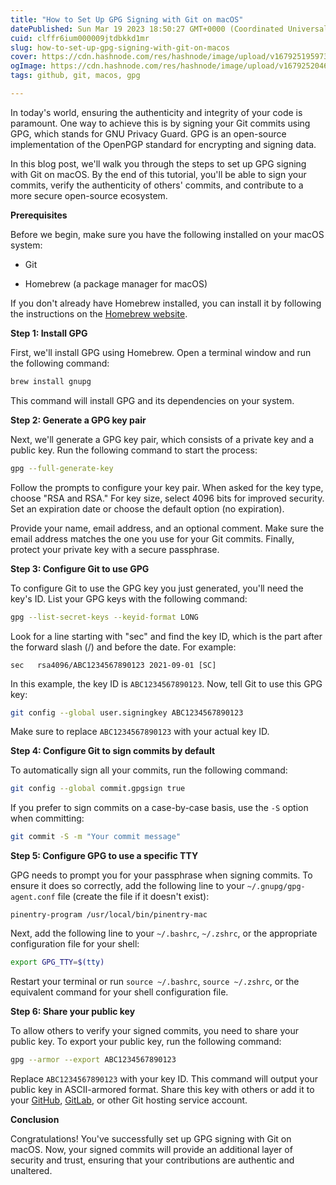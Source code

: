 ```yaml
---
title: "How to Set Up GPG Signing with Git on macOS"
datePublished: Sun Mar 19 2023 18:50:27 GMT+0000 (Coordinated Universal Time)
cuid: clffr6ium000009jtdbkkd1mr
slug: how-to-set-up-gpg-signing-with-git-on-macos
cover: https://cdn.hashnode.com/res/hashnode/image/upload/v1679251959732/668a9db8-9e5b-4892-a9fc-cf71ea45b6d4.webp
ogImage: https://cdn.hashnode.com/res/hashnode/image/upload/v1679252046428/0d0ab3d8-025d-46d4-8ffe-b4a47c400941.webp
tags: github, git, macos, gpg

---
```


In today's world, ensuring the authenticity and integrity of your code is paramount. One way to achieve this is by signing your Git commits using GPG, which stands for GNU Privacy Guard. GPG is an open-source implementation of the OpenPGP standard for encrypting and signing data.

In this blog post, we'll walk you through the steps to set up GPG signing with Git on macOS. By the end of this tutorial, you'll be able to sign your commits, verify the authenticity of others' commits, and contribute to a more secure open-source ecosystem.

**Prerequisites**

Before we begin, make sure you have the following installed on your macOS system:

* Git
    
* Homebrew (a package manager for macOS)
    

If you don't already have Homebrew installed, you can install it by following the instructions on the [Homebrew website](https://brew.sh/).

**Step 1: Install GPG**

First, we'll install GPG using Homebrew. Open a terminal window and run the following command:

```sh
brew install gnupg
```

This command will install GPG and its dependencies on your system.

**Step 2: Generate a GPG key pair**

Next, we'll generate a GPG key pair, which consists of a private key and a public key. Run the following command to start the process:

```sh
gpg --full-generate-key
```

Follow the prompts to configure your key pair. When asked for the key type, choose "RSA and RSA." For key size, select 4096 bits for improved security. Set an expiration date or choose the default option (no expiration).

Provide your name, email address, and an optional comment. Make sure the email address matches the one you use for your Git commits. Finally, protect your private key with a secure passphrase.

**Step 3: Configure Git to use GPG**

To configure Git to use the GPG key you just generated, you'll need the key's ID. List your GPG keys with the following command:

```sh
gpg --list-secret-keys --keyid-format LONG
```

Look for a line starting with "sec" and find the key ID, which is the part after the forward slash (/) and before the date. For example:

```plaintext
sec   rsa4096/ABC1234567890123 2021-09-01 [SC]
```

In this example, the key ID is `ABC1234567890123`. Now, tell Git to use this GPG key:

```sh
git config --global user.signingkey ABC1234567890123
```

Make sure to replace `ABC1234567890123` with your actual key ID.

**Step 4: Configure Git to sign commits by default**

To automatically sign all your commits, run the following command:

```sh
git config --global commit.gpgsign true
```

If you prefer to sign commits on a case-by-case basis, use the `-S` option when committing:

```sh
git commit -S -m "Your commit message"
```

**Step 5: Configure GPG to use a specific TTY**

GPG needs to prompt you for your passphrase when signing commits. To ensure it does so correctly, add the following line to your `~/.gnupg/gpg-agent.conf` file (create the file if it doesn't exist):

```plaintext
pinentry-program /usr/local/bin/pinentry-mac
```

Next, add the following line to your `~/.bashrc`, `~/.zshrc`, or the appropriate configuration file for your shell:

```sh
export GPG_TTY=$(tty)
```

Restart your terminal or run `source ~/.bashrc`, `source ~/.zshrc`, or the equivalent command for your shell configuration file.

**Step 6: Share your public key**

To allow others to verify your signed commits, you need to share your public key. To export your public key, run the following command:

```sh
gpg --armor --export ABC1234567890123
```

Replace `ABC1234567890123` with your key ID. This command will output your public key in ASCII-armored format. Share this key with others or add it to your [GitHub](https://docs.github.com/en/authentication/managing-commit-signature-verification/adding-a-gpg-key-to-your-github-account), [GitLab](https://docs.gitlab.com/ee/user/project/repository/gpg_signed_commits/#add-a-gpg-key-to-your-account), or other Git hosting service account.

**Conclusion**

Congratulations! You've successfully set up GPG signing with Git on macOS. Now, your signed commits will provide an additional layer of security and trust, ensuring that your contributions are authentic and unaltered.